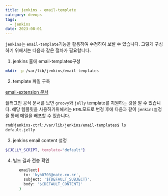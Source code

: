 ```yaml
---
title: jenkins - email-template
category: devops
tags:
  - jenkins
date: 2023-08-01
---
```


`jenkins`는 `email-template`기능을 활용하여 수정하여 보낼 수 있습니다. 그렇게 구성하기 위해서는 다음과 같은 절차가 필요합니다.

1. jenkins 홈에 email-templates구성

```bash
mkdir -p /var/lib/jenkins/email-templates
```

2. template 파일 구축

[email-extension 문서](https://plugins.jenkins.io/email-ext/)

플러그인 공식 문서를 보면 `groovy`와 `jelly` template를 지원하는 것을 알 수 있습니다. 해당 템플릿을 사용하기위해서는 `HTML`모드로 변경 후에 다음과 같이 `jenkins`설정을 통해 메일을 배포할 수 있습니다.

```bash
rnd@jenkins-ctrl:/var/lib/jenkins/email-templates$ ls
default.jelly
```

3. jenkins email content 설정

```bash
${JELLY_SCRIPT, template="default"}
```

4. 빌드 결과 전송 확인

```bash
      emailext(
        to: 'kyh0703@nate.co.kr',
        subject: '${DEFAULT_SUBJECT}',
        body: '${DEFAULT_CONTENT}'
      )
```
